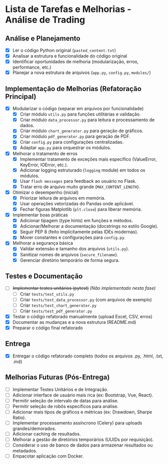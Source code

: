 # Lista de Tarefas e Melhorias - Análise de Trading

## Análise e Planejamento
- [x] Ler o código Python original (`pasted_content.txt`)
- [x] Analisar a estrutura e funcionalidade do código original
- [x] Identificar oportunidades de melhoria (modularização, erros, performance, etc.)
- [x] Planejar a nova estrutura de arquivos (`app.py`, `config.py`, `modules/`)

## Implementação de Melhorias (Refatoração Principal)
- [x] Modularizar o código (separar em arquivos por funcionalidade)
  - [x] Criar módulo `utils.py` para funções utilitárias e validação.
  - [x] Criar módulo `data_processor.py` para leitura e processamento de dados.
  - [x] Criar módulo `chart_generator.py` para geração de gráficos.
  - [x] Criar módulo `pdf_generator.py` para geração de PDF.
  - [x] Criar `config.py` para configurações centralizadas.
  - [x] Adaptar `app.py` para orquestrar os módulos.
- [x] Melhorar o tratamento de erros
  - [x] Implementar tratamento de exceções mais específico (ValueError, KeyError, IOError, etc.).
  - [x] Adicionar logging estruturado (`logging` module) em todos os módulos.
  - [x] Usar `flash messages` para feedback ao usuário no Flask.
  - [x] Tratar erro de arquivo muito grande (`MAX_CONTENT_LENGTH`).
- [x] Otimizar o desempenho (inicial)
  - [x] Priorizar leitura de arquivos em memória.
  - [x] Usar operações vetorizadas do Pandas onde aplicável.
  - [x] Fechar figuras Matplotlib (`plt.close`) para liberar memória.
- [x] Implementar boas práticas
  - [x] Adicionar tipagem (type hints) em funções e métodos.
  - [x] Adicionar/Melhorar a documentação (docstrings no estilo Google).
  - [x] Seguir PEP 8 (feito implicitamente pelas IDEs modernas).
  - [x] Mover constantes e configurações para `config.py`.
- [x] Melhorar a segurança básica
  - [x] Validar extensão e tamanho dos arquivos (`utils.py`).
  - [x] Sanitizar nomes de arquivos (`secure_filename`).
  - [x] Gerenciar diretório temporário de forma segura.

## Testes e Documentação
- [ ] ~~Implementar testes unitários (pytest)~~ *(Não implementado nesta fase)*
  - [ ] Criar `tests/test_utils.py`
  - [ ] Criar `tests/test_data_processor.py` (com arquivos de exemplo)
  - [ ] Criar `tests/test_chart_generator.py`
  - [ ] Criar `tests/test_pdf_generator.py`
- [x] Testar o código refatorado manualmente (upload Excel, CSV, erros)
- [x] Documentar as mudanças e a nova estrutura (README.md)
- [x] Preparar o código final refatorado

## Entrega
- [x] Entregar o código refatorado completo (todos os arquivos .py, .html, .txt, .md)

## Melhorias Futuras (Pós-Entrega)
- [ ] Implementar Testes Unitários e de Integração.
- [ ] Adicionar interface de usuário mais rica (ex: Bootstrap, Vue, React).
- [ ] Permitir seleção de intervalo de datas para análise.
- [ ] Permitir seleção de robôs específicos para análise.
- [ ] Adicionar mais tipos de gráficos e métricas (ex: Drawdown, Sharpe Ratio).
- [ ] Implementar processamento assíncrono (Celery) para uploads grandes/demorados.
- [ ] Adicionar caching de resultados.
- [ ] Melhorar a gestão de diretórios temporários (UUIDs por requisição).
- [ ] Considerar o uso de banco de dados para armazenar resultados ou metadados.
- [ ] Empacotar aplicação com Docker.
